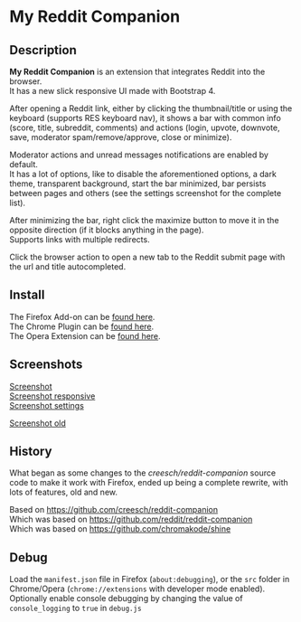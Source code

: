 # My Reddit Companion

## Description

**My Reddit Companion** is an extension that integrates Reddit into the browser.  
It has a new slick responsive UI made with Bootstrap 4.  
  
After opening a Reddit link, either by clicking the thumbnail/title or using the keyboard (supports RES keyboard nav), it shows a bar with common info (score, title, subreddit, comments) and actions (login, upvote, downvote, save, moderator spam/remove/approve, close or minimize).  
  
Moderator actions and unread messages notifications are enabled by default.  
It has a lot of options, like to disable the aforementioned options, a dark theme, transparent background, start the bar minimized, bar persists between pages and others (see the settings screenshot for the complete list).  
  
After minimizing the bar, right click the maximize button to move it in the opposite direction (if it blocks anything in the page).  
Supports links with multiple redirects.  
  
Click the browser action to open a new tab to the Reddit submit page with the url and title autocompleted.
  
## Install

The Firefox Add-on can be [found here](https://addons.mozilla.org/en-US/firefox/addon/my-reddit-companion).  
The Chrome Plugin can be [found here](https://chrome.google.com/webstore/detail/my-reddit-companion/ghkmgdhpbkijdnnhodlejkbpehnkoglf).  
The Opera Extension can be [found here](https://addons.opera.com/en/extensions/details/my-reddit-companion).

## Screenshots

[Screenshot](https://raw.githubusercontent.com/alex2005git/my-reddit-companion/master/screenshots/1-full.jpg)  
[Screenshot responsive](https://raw.githubusercontent.com/alex2005git/my-reddit-companion/master/screenshots/2-responsive.jpg)  
[Screenshot settings](https://raw.githubusercontent.com/alex2005git/my-reddit-companion/master/screenshots/3-settings.jpg)  
  
[Screenshot old](https://raw.githubusercontent.com/alex2005git/my-reddit-companion/master/screenshots/9-old.jpg)  

## History

What began as some changes to the *creesch/reddit-companion* source code to make it work with Firefox, ended up being a complete rewrite, with lots of features, old and new.  
  
Based on https://github.com/creesch/reddit-companion  
Which was based on https://github.com/reddit/reddit-companion  
Which was based on https://github.com/chromakode/shine

## Debug

Load the `manifest.json` file in Firefox (`about:debugging`), or the `src` folder in Chrome/Opera (`chrome://extensions` with developer mode enabled).  
Optionally enable console debugging by changing the value of `console_logging` to `true` in `debug.js`
